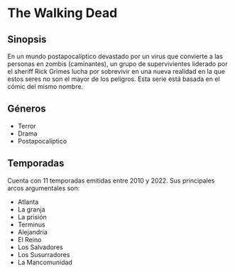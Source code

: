 # The Walking Dead

## Sinopsis
En un mundo postapocalíptico devastado por un virus que convierte a las personas en zombis (caminantes), un grupo de supervivientes liderado por el sheriff Rick Grimes lucha por sobrevivir en una nueva realidad en la que estos seres no son el mayor de los peligros. Esta serie está basada en el cómic del mismo nombre.

## Géneros
- Terror
- Drama
- Postapocalíptico

## Temporadas
Cuenta con 11 temporadas emitidas entre 2010 y 2022. Sus principales arcos argumentales son:
- Atlanta
- La granja
- La prisión
- Terminus
- Alejandría
- El Reino
- Los Salvadores
- Los Susurradores
- La Mancomunidad
